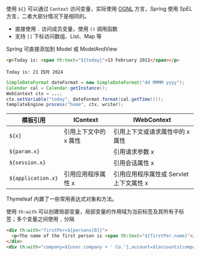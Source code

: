 使用 `${}` 可以通过 `Context` 访问变量，实际使用 [OGNL](https://commons.apache.org/dormant/commons-ognl/) 方言，Spring 使用 SpEL 方言，二者大部分情况下是相同的。

* 直接使用 `.` 访问成员变量，使用 `()` 调用函数
* 支持 `[]` 下标访问数组、List、Map 等

Spring 可直接添加到 Model 或 ModelAndView

```html
<p>Today is: <span th:text="${today}">13 February 2011</span></p>
```

```
Today is: 21 四月 2024
```

```java
SimpleDateFormat dateFormat = new SimpleDateFormat("dd MMMM yyyy");
Calendar cal = Calendar.getInstance();
WebContext ctx = ...;
ctx.setVariable("today", dateFormat.format(cal.getTime()));
templateEngine.process("home", ctx, writer);
```

|模板引用|IContext|IWebContext|
| ----------| -----------------------| -----------------------------------------|
|`${x}`|引用上下文中的 x 属性|引用上下文或请求属性中的 x 属性|
|`${param.x}`||引用请求参数 x|
|`${session.x}`||引用会话属性 x|
|`${application.x}`|引用应用程序属性 x|引用应用程序属性或 Servlet 上下文属性 x|

Thymeleaf 内置了一些常用表达式对象和方法。

使用 `th:with` 可以创建局部变量，局部变量的作用域为当前标签及其所有子标签；多个变量之间使用 `,` 分隔

```html
<div th:with="firstPer=${persons[0]}">
  <p>The name of the first person is <span th:text="${firstPer.name}">Julius Caesar</span>.</p>
</div>
<div th:with="company=${user.company + ' Co.'},account=${accounts[company]}">...</div>
```


‍
